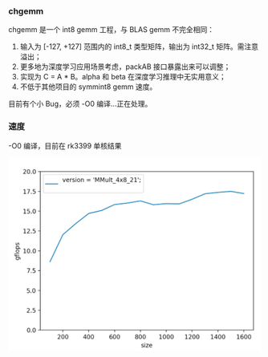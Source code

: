 ### chgemm

chgemm 是一个 int8 gemm 工程，与 BLAS gemm 不完全相同：

1. 输入为 [-127, +127] 范围内的 int8_t 类型矩阵，输出为 int32_t 矩阵。需注意溢出；
2. 更多地为深度学习应用场景考虑，packAB 接口暴露出来可以调整；
3. 实现为 C = A * B。alpha 和 beta 在深度学习推理中无实用意义；
3. 不低于其他项目的 symmint8 gemm 速度。

目前有个小 Bug，必须 -O0 编译...正在处理。

### 速度
-O0 编译，目前在 rk3399 单核结果

![尺寸和gflops结果](0.png)

